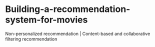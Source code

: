 # Building-a-recommendation-system-for-movies
Non-personalized recommendation | Content-based and collaborative filtering recommendation
